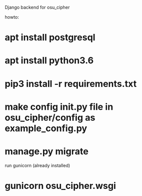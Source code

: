 Django backend for osu_cipher

howto:
# apt install postgresql
# apt install python3.6
# pip3 install -r requirements.txt
# make config __init__.py file in osu_cipher/config as example_config.py
# manage.py migrate

run gunicorn (already installed)
# gunicorn osu_cipher.wsgi